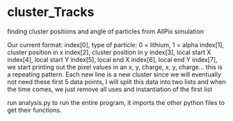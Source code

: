 # cluster_Tracks
 finding cluster positions and angle of particles from AllPix simulation


Our current format:
index[0], type of particle: 0 = lithium, 1 = alpha
index[1], cluster position in x
index[2], cluster position in y
index[3], local start X
index[4], local start Y
index[5], local end X
index[6], local end Y
index[7], we start printing out the pixel values in an x, y, charge, x, y, charge... 
this is a repeating pattern. Each new line is a new cluster since we will eventually not need these first 5 data points, I will split this data into two lists and when the time comes, we just remove all uses and instantiation of the first list

run analysis.py to run the entire program, it imports the other python files to get their functions.